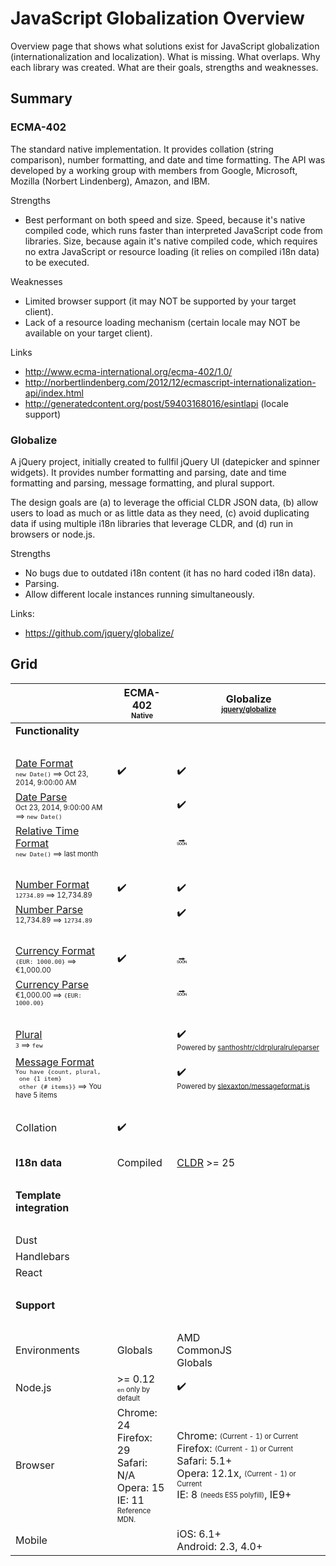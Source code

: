 # JavaScript Globalization Overview

Overview page that shows what solutions exist for JavaScript globalization
(internationalization and localization). What is missing. What overlaps. Why
each library was created. What are their goals, strengths and weaknesses.

## Summary

### ECMA-402

The standard native implementation. It provides collation (string comparison),
number formatting, and date and time formatting. The API was developed by a
working group with members from Google, Microsoft, Mozilla (Norbert Lindenberg),
Amazon, and IBM.

Strengths
- Best performant on both speed and size. Speed, because it's native compiled
  code, which runs faster than interpreted JavaScript code from libraries. Size,
  because again it's native compiled code, which requires no extra JavaScript or
  resource loading (it relies on compiled i18n data) to be executed.

Weaknesses
- Limited browser support (it may NOT be supported by your target client).
- Lack of a resource loading mechanism (certain locale may NOT be available on
  your target client).

Links
- http://www.ecma-international.org/ecma-402/1.0/
- http://norbertlindenberg.com/2012/12/ecmascript-internationalization-api/index.html
- http://generatedcontent.org/post/59403168016/esintlapi (locale support)

### Globalize

A jQuery project, initially created to fullfil jQuery UI (datepicker and spinner
widgets). It provides number formatting and parsing, date and time formatting
and parsing, message formatting, and plural support.

The design goals are (a) to leverage the official CLDR JSON data, (b) allow
users to load as much or as little data as they need, (c) avoid duplicating data
if using multiple i18n libraries that leverage CLDR, and (d) run in browsers or
node.js.

Strengths
- No bugs due to outdated i18n content (it has no hard coded i18n data).
- Parsing.
- Allow different locale instances running simultaneously.

Links:
- https://github.com/jquery/globalize/

## Grid

| | ECMA-402<br><sub><sup>Native</sup></sub> | Globalize<br><sub><sup>[jquery/globalize][]</sup></sub> |
| --- | --- | --- |
| **Functionality** | | |
| &nbsp; | | |
| [Date Format][]<br><sub><sup>`new Date()` ⟹ Oct 23, 2014, 9:00:00 AM</sup></sub> | :heavy_check_mark: | :heavy_check_mark: |
| [Date Parse][]<br><sub><sup>Oct 23, 2014, 9:00:00 AM ⟹ `new Date()`</sup></sub> | | :heavy_check_mark: |
| [Relative Time Format][]<br><sub><sup>`new Date()` ⟹ last month</sup></sub> | | :soon: |
| &nbsp; | | |
| [Number Format][]<br><sub><sup>`12734.89` ⟹ 12,734.89</sup></sub> | :heavy_check_mark: | :heavy_check_mark: |
| [Number Parse][]<br><sub><sup>12,734.89 ⟹ `12734.89`</sup></sub> | | :heavy_check_mark: |
| &nbsp; | | |
| [Currency Format][]<br><sub><sup>`{EUR: 1000.00}` ⟹ €1,000.00</sup></sub> | :heavy_check_mark: | :soon: |
| [Currency Parse][]<br><sub><sup>€1,000.00 ⟹ `{EUR: 1000.00}`</sup></sub> | | :soon: |
| &nbsp; | | |
| [Plural][]<br><sub><sup>`3` ⟹ `few`</sup></sub> | | :heavy_check_mark:<br><sub><sup>Powered&nbsp;by&nbsp;[santhoshtr/cldrpluralruleparser][]</sup></sub> |
| [Message Format][]<br><sub><sup>`You have {count, plural,`<br>` one {1 item}`<br>` other {# items}}` ⟹ You have 5 items</sup></sub> | | :heavy_check_mark:<br><sub><sup>Powered&nbsp;by&nbsp;[slexaxton/messageformat.js][]</sup></sub> |
| &nbsp; | | |
| Collation | :heavy_check_mark: | |
| &nbsp; | | |
| **I18n data** | Compiled | [CLDR][] >= 25 |
| &nbsp; | | |
| **Template integration** | | |
| &nbsp; | | |
| Dust | | |
| Handlebars | | |
| React | | |
| &nbsp; | | |
| **Support** | | |
| &nbsp; | | |
| Environments | Globals | AMD<br>CommonJS<br>Globals |
| Node.js | >= 0.12<br><sub><sup>`en` only by default</sup></sub> | :heavy_check_mark: |
| Browser | Chrome: 24<br>Firefox: 29<br>Safari: N/A<br>Opera: 15<br>IE: 11<br><sub><sup>Reference MDN.</sup></sub> | Chrome: <sub><sup>(Current - 1) or Current</sup></sub><br>Firefox: <sub><sup>(Current - 1) or Current</sup></sub><br>Safari: 5.1+<br>Opera: 12.1x, <sub><sup>(Current - 1) or Current</sup></sub><br>IE: 8 <sub><sup>(needs ES5 polyfill)</sup></sub>, IE9+ |
| Mobile | | iOS: 6.1+<br>Android: 2.3, 4.0+ |

[andyearnshaw/intl.js]: https://github.com/andyearnshaw/Intl.js/
[CLDR]: http://cldr.unicode.org/index/cldr-spec/json
[ibm-js/ecma402]: https://github.com/ibm-js/ecma402
[jquery/globalize]: https://github.com/jquery/globalize/
[santhoshtr/cldrpluralruleparser]: https://github.com/santhoshtr/CLDRPluralRuleParser/
[slexaxton/messageformat.js]: https://github.com/SlexAxton/messageformat.js/

[Date Format]: ./date-format.md
[Date Parse]: ./date-parse.md
[Relative Time Format]: ./relative-time-format.md
[Number Format]: ./number-format.md
[Number Parse]: ./number-parse.md
[Currency Format]: ./currency-format.md
[Currency Parse]: ./currency-parse.md
[Plural]: ./plural.md
[Message Format]: ./message-format.md
